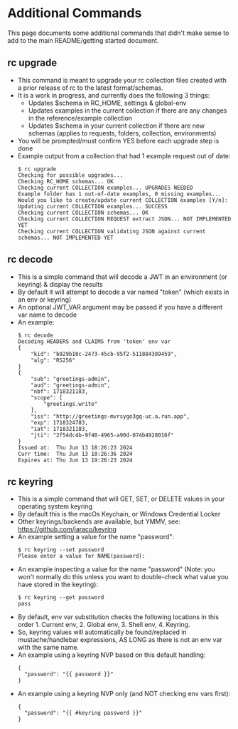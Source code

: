 # Additional Commands
This page documents some additional commands that didn't make sense to add to the main README/getting started document.

## rc upgrade
* This command is meant to upgrade your rc collection files created with a prior release of rc to the latest format/schemas.
* It is a work in progress, and currently does the following 3 things:
  * Updates $schema in RC_HOME, settings & global-env
  * Updates examples in the current collection if there are any changes in the reference/example collection
  * Updates $schema in your current collection if there are new schemas (applies to requests, folders, collection, environments)
* You will be prompted/must confirm YES before each upgrade step is done
* Example output from a collection that had 1 example request out of date:
  ```
  $ rc upgrade
  Checking for possible upgrades...
  Checking RC_HOME schemas... OK
  Checking current COLLECTION examples... UPGRADES NEEDED
  Example folder has 1 out-of-date examples, 0 missing examples...
  Would you like to create/update current COLLECTION examples [Y/n]:
  Updating current COLLECTION examples... SUCCESS
  Checking current COLLECTION schemas... OK
  Checking current COLLECTION REQUEST extract JSON... NOT IMPLEMENTED YET
  Checking current COLLECTION validating JSON against current schemas... NOT IMPLEMENTED YET
  ```
## rc decode
* This is a simple command that will decode a JWT in an environment (or keyring) & display the results
* By default it will attempt to decode a var named "token" (which exists in an env or keyring)
* An optional JWT_VAR argument may be passed if you have a different var name to decode
* An example:
  ```
  $ rc decode
  Decoding HEADERS and CLAIMS from 'token' env var
  {
      "kid": "b929b10c-2473-45cb-95f2-511884389459",
      "alg": "RS256"
  }
  {
      "sub": "greetings-admin",
      "aud": "greetings-admin",
      "nbf": 1718321183,
      "scope": [
          "greetings.write"
      ],
      "iss": "http://greetings-mvrsygo3gq-uc.a.run.app",
      "exp": 1718324783,
      "iat": 1718321183,
      "jti": "2f54dc4b-9f48-4965-a90d-074b4928016f"
  }
  Issued at:  Thu Jun 13 18:26:23 2024
  Curr time:  Thu Jun 13 18:26:36 2024
  Expires at: Thu Jun 13 19:26:23 2024
  ```
## rc keyring
* This is a simple command that will GET, SET, or DELETE values in your operating system keyring
* By default this is the macOs Keychain, or Windows Credential Locker
* Other keyrings/backends are available, but YMMV, see: https://github.com/jaraco/keyring
* An example setting a value for the name "password":
  ```
  $ rc keyring --set password
  Please enter a value for NAME(password):
  ```
* An example inspecting a value for the name "password" (Note: you won't normally do this unless you want to double-check what value you have stored in the keyring):
  ```
  $ rc keyring --get password
  pass
  ```
* By default, env var substitution checks the following locations in this order 1. Current env, 2. Global env, 3. Shell env, 4. Keyring.
* So, keyring values will automatically be found/replaced in mustache/handlebar expressions, AS LONG as there is not an env var with the same name.
* An example using a keyring NVP based on this default handling:
  ```
  {
    "password": "{{ password }}"
  }
  ```
* An example using a keyring NVP only (and NOT checking env vars first):
  ```
  {
    "password": "{{ #keyring password }}"
  }
  ```